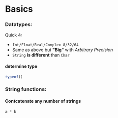 # Basics

### Datatypes:
   
Quick 4:   
* ```Int/Float/Real/Complex 8/32/64```
* Same as above but **"Big"** with _Arbitrary Precision_
* ```String``` **is different** than ```Char```

#### determine type
```julia
typeof()
```
   
### String functions:

#### Contcatenate any number of strings
```julia
a * b
```
